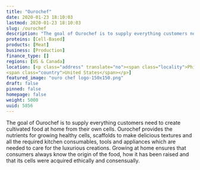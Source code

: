 ```yaml
---
title: "Ourochef"
date: 2020-01-23 18:10:03
lastmod: 2020-01-23 18:10:03
slug: /ourochef
description: "The goal of Ourochef is to supply everything customers need to create cultivated food at home from their own cells. Ourochef provides the nutrients for growing healthy cells, scaffolds to make delicious textures and all the required kitchen consumables, tools and appliances which are needed to care for the luxurious creations. Growing at home ensures that consumers always know the origin of the food, how it has been raised and that its cells were acquired ethically and consensually."
proteins: [Cell-Based]
products: [Meat]
business: [Production]
finance_type: []
regions: [US & Canada]
location: [<p class="address" translate="no"><span class="locality">Philadelphia</span>,<br>
<span class="country">United States</span></p>]
featured_image: "ouro chef logo-150x150.png"
draft: false
pinned: false
homepage: false
weight: 5000
uuid: 5856
---
```

<p>The goal of Ourochef is to supply everything customers need to create cultivated food at home from their own cells. Ourochef provides the nutrients for growing healthy cells, scaffolds to make delicious textures and all the required kitchen consumables, tools and appliances which are needed to care for the luxurious creations. Growing at home ensures that consumers always know the origin of the food, how it has been raised and that its cells were acquired ethically and consensually.</p>
